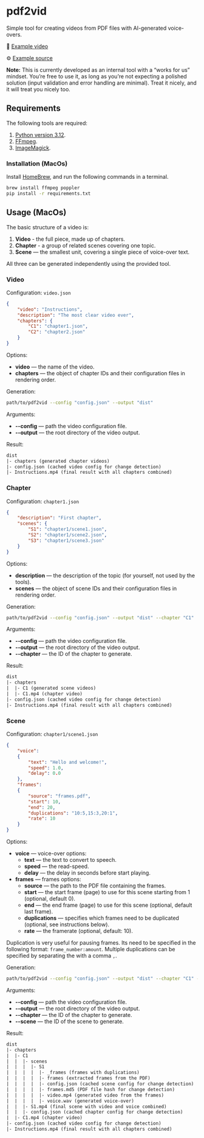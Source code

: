 
# pdf2vid

Simple tool for creating videos from PDF files with AI-generated voice-overs.

🎥 [Example video](https://www.youtube.com/watch?v=BMgJ4wZbCWg)

⚙️ [Example source](https://github.com/MaskingTechnology/jitar/tree/main/videos/introduction)

**Note:** This is currently developed as an internal tool with a “works for us” mindset. You’re free to use it, as long as you’re not expecting a polished solution (input validation and error handling are minimal). Treat it nicely, and it will treat you nicely too.

## Requirements

The following tools are required:

1. [Python version 3.12](https://www.python.org).
1. [FFmpeg](https://www.ffmpeg.org).
1. [ImageMagick](https://imagemagick.org).

### Installation (MacOs)

Install [HomeBrew](https://brew.sh/), and run the following commands in a terminal.

```bash
brew install ffmpeg poppler
pip install -r requirements.txt
```

## Usage (MacOs)

The basic structure of a video is:

1. **Video** - the full piece, made up of chapters.
1. **Chapter** - a group of related scenes covering one topic.
1. **Scene** — the smallest unit, covering a single piece of voice-over text.

All three can be generated independently using the provided tool.

### Video

Configuration: `video.json`

```json
{
    "video": "Instructions",
    "description": "The most clear video ever",
    "chapters": {
        "C1": "chapter1.json",
        "C2": "chapter2.json"
    }
}
```

Options:

* **video** — the name of the video.
* **chapters** — the object of chapter IDs and their configuration files in rendering order.

Generation:

```bash
path/to/pdf2vid --config "config.json" --output "dist"
```

Arguments:

* **--config** — path the video configuration file.
* **--output** — the root directory of the video output.

Result:

```txt
dist
|- chapters (generated chapter videos)
|- config.json (cached video config for change detection)
|- Instructions.mp4 (final result with all chapters combined)
```

### Chapter

Configuration: `chapter1.json`

```json
{
    "description": "First chapter",
    "scenes": {
        "S1": "chapter1/scene1.json",
        "S2": "chapter1/scene2.json",
        "S3": "chapter1/scene3.json"
    }
}
```

Options:

* **description** — the description of the topic (for yourself, not used by the tools).
* **scenes** — the object of scene IDs and their configuration files in rendering order.

Generation:

```bash
path/to/pdf2vid --config "config.json" --output "dist" --chapter "C1"
```

Arguments:

* **--config** — path the video configuration file.
* **--output** — the root directory of the video output.
* **--chapter** — the ID of the chapter to generate.

Result:

```txt
dist
|- chapters
|  |- C1 (generated scene videos)
|  |- C1.mp4 (chapter video)
|- config.json (cached video config for change detection)
|- Instructions.mp4 (final result with all chapters combined)
```

### Scene

Configuration: `chapter1/scene1.json`

```json
{
    "voice":
    {
        "text": "Hello and welcome!",
        "speed": 1.0,
        "delay": 0.0
    },
    "frames":
    {
        "source": "frames.pdf",
        "start": 10,
        "end": 20,
        "duplications": "10:5,15:3,20:1",
        "rate": 10
    }
}
```

Options:

* **voice** — voice-over options:
  * **text** — the text to convert to speech.
  * **speed** — the read-speed.
  * **delay** — the delay in seconds before start playing.
* **frames** — frames options:
  * **source** — the path to the PDF file containing the frames.
  * **start** — the start frame (page) to use for this scene starting from 1 (optional, default 0).
  * **end** — the end frame (page) to use for this scene (optional, default last frame).
  * **duplications** — specifies which frames need to be duplicated (optional, see instructions below).
  * **rate** — the framerate (optional, default: 10).

Duplication is very useful for pausing frames. Its need to be specified in the following format: `frame_number:amount`. Multiple duplications can be specified by separating the with a comma `,`.

Generation:

```bash
path/to/pdf2vid --config "config.json" --output "dist" --chapter "C1" --scene "S1"
```

Arguments:

* **--config** — path the video configuration file.
* **--output** — the root directory of the video output.
* **--chapter** — the ID of the chapter to generate.
* **--scene** — the ID of the scene to generate.

Result:

```txt
dist
|- chapters
|  |- C1
|  |  |- scenes
|  |  |  |- S1
|  |  |  |  |- _frames (frames with duplications)
|  |  |  |  |- frames (extracted frames from the PDF)
|  |  |  |  |- config.json (cached scene config for change detection)
|  |  |  |  |- frames.md5 (PDF file hash for change detection)
|  |  |  |  |- video.mp4 (generated video from the frames)
|  |  |  |  |- voice.wav (generated voice-over)
|  |  |- S1.mp4 (final scene with video and voice combined)
|  |  |- config.json (cached chapter config for change detection)
|  |- C1.mp4 (chapter video)
|- config.json (cached video config for change detection)
|- Instructions.mp4 (final result with all chapters combined)
```
